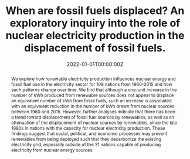 ---
abstract: We explore how renewable electricity production influences nuclear energy and fossil fuel use in the electricity sector for 109 nations from 1960-2015 and how such patterns change over time. We find that although a one-unit increase in the number of kWh produced from renewable sources does not appear to displace an equivalent number of kWh from fossil fuels, such an increase is associated with an equivalent reduction in the number of kWh drawn from nuclear sources between 1960 and 2015. However, further analyses indicate that there has been a trend toward displacement of fossil fuel sources by renewables, as well as an attenuation of the displacement of nuclear sources by renewables, since the late 1990s in nations with the capacity for nuclear electricity production. These findings suggest that social, political, and economic processes may prevent renewables from being deployed such that they decarbonize the existing electricity grid, especially outside of the 31 nations capable of producing electricity from nuclear energy sources.
authors:
- Patrick Trent Greiner
- Richard York
- Julius Alexander McGee
date: "2022-01-01T00:00:00Z"
doi: "https://doi.org/10.1016/j.heliyon.2022.e08795"
featured: true
image:
  caption: 'Displacement of fossil fuels by renewables between 1960 and 2015.'
  focal_point: ""
  preview_only: false
projects: []
publication: '*Heliyon, 8*(1)'
publication_short: ""
publication_types:
- "2"
publishDate: "2017-01-01T00:00:00Z"
#slides:
summary: Renewable sources of electricity do not displace fossil fuels over time across nations, though evidence of displacement is found in nuclear capable nations.
tags: 
- Displacement
- Energy
- Technology
- Sustainable Development
title: When are fossil fuels displaced? An exploratory inquiry into the role of nuclear electricity production in the displacement of fossil fuels.
#url_code: ""
#url_dataset: ""
url_pdf: files/renew_disp.pdf
#url_poster: ""
url_project: ""
#url_slides: ""
#url_source: ""
#url_video: ""
---